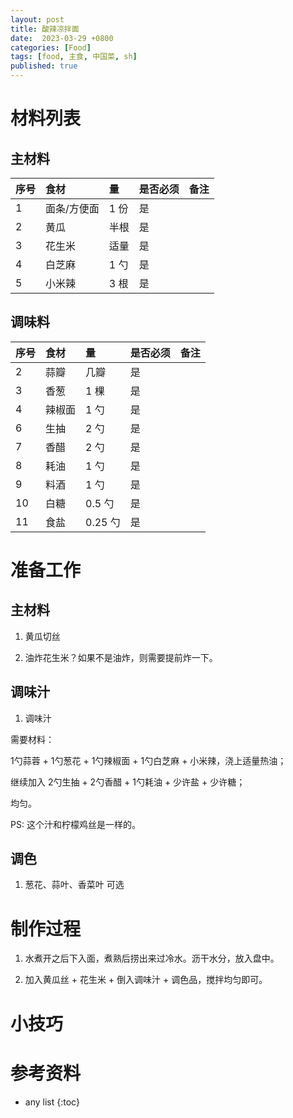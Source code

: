 ```yaml
---
layout: post
title: 酸辣凉拌面
date:  2023-03-29 +0800
categories: [Food]
tags: [food, 主食, 中国菜, sh]
published: true
---
```


# 材料列表

## 主材料

| 序号 | 食材 | 量 | 是否必须 | 备注 |
|:----|:----|:----|:----|:----|
| 1 | 面条/方便面 | 1 份 | 是 | |
| 2 | 黄瓜 | 半根 | 是  | |
| 3 | 花生米 | 适量 | 是  | |
| 4 | 白芝麻 | 1 勺 | 是  | |
| 5 | 小米辣 | 3 根 | 是  | |

## 调味料

| 序号 | 食材 | 量 | 是否必须 | 备注 |
|:----|:----|:----|:----|:----|
| 2 | 蒜瓣 | 几瓣 | 是  | |
| 3 | 香葱 | 1 棵 | 是  | |
| 4 | 辣椒面 | 1 勺 | 是  | |
| 6 | 生抽 | 2 勺 | 是  | |
| 7 | 香醋 | 2 勺 | 是  | |
| 8 | 耗油 | 1 勺 | 是  | |
| 9 | 料酒 | 1 勺 | 是  | |
| 10 | 白糖 | 0.5 勺 | 是  | |
| 11 | 食盐 | 0.25 勺 | 是  | |

# 准备工作

## 主材料

1. 黄瓜切丝

2. 油炸花生米？如果不是油炸，则需要提前炸一下。

## 调味汁

1. 调味汁

需要材料：

1勺蒜蓉 + 1勺葱花 + 1勺辣椒面 + 1勺白芝麻 + 小米辣，浇上适量热油；

继续加入 2勺生抽 + 2勺香醋 + 1勺耗油 + 少许盐 + 少许糖；

均匀。

PS: 这个汁和柠檬鸡丝是一样的。

## 调色

1. 葱花、蒜叶、香菜叶  可选

# 制作过程

1. 水煮开之后下入面，煮熟后捞出来过冷水。沥干水分，放入盘中。

2. 加入黄瓜丝 + 花生米 + 倒入调味汁 + 调色品，搅拌均匀即可。

# 小技巧

# 参考资料


* any list
{:toc}